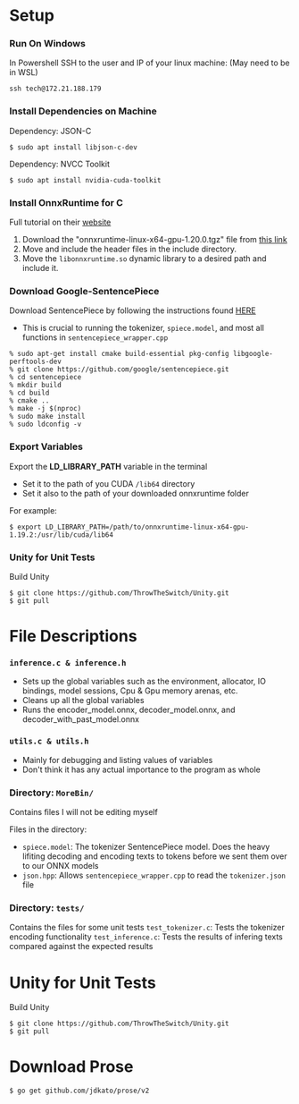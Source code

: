 # Setup
### Run On Windows
In Powershell SSH to the user and IP of your linux machine: (May need to be in WSL)
```
ssh tech@172.21.188.179
```

### Install Dependencies on Machine
Dependency: JSON-C
```
$ sudo apt install libjson-c-dev
```

Dependency: NVCC Toolkit
```
$ sudo apt install nvidia-cuda-toolkit
```


### Install OnnxRuntime for C
Full tutorial on their [website](https://onnxruntime.ai/docs/install/)

1. Download the "onnxruntime-linux-x64-gpu-1.20.0.tgz" file from [this link](https://github.com/microsoft/onnxruntime/releases)
2. Move and include the header files in the include directory.
3. Move the `libonnxruntime.so` dynamic library to a desired path and include it.


### Download Google-SentencePiece
Download SentencePiece by following the instructions found [HERE](https://github.com/google/sentencepiece?tab=readme-ov-file#build-and-install-sentencepiece-command-line-tools-from-c-source)
- This is crucial to running the tokenizer, `spiece.model`, and most all functions in `sentencepiece_wrapper.cpp`
```
% sudo apt-get install cmake build-essential pkg-config libgoogle-perftools-dev
% git clone https://github.com/google/sentencepiece.git 
% cd sentencepiece
% mkdir build
% cd build
% cmake ..
% make -j $(nproc)
% sudo make install
% sudo ldconfig -v
```

### Export Variables
Export the **LD_LIBRARY_PATH** variable in the terminal
- Set it to the path of you CUDA `/lib64` directory
- Set it also to the path of your downloaded onnxruntime folder

For example:
```
$ export LD_LIBRARY_PATH=/path/to/onnxruntime-linux-x64-gpu-1.19.2:/usr/lib/cuda/lib64
```

### Unity for Unit Tests
Build Unity
```
$ git clone https://github.com/ThrowTheSwitch/Unity.git
$ git pull
```

# File Descriptions
### `inference.c & inference.h`
- Sets up the global variables such as the environment, allocator, IO bindings, model sessions, Cpu & Gpu memory arenas, etc.
- Cleans up all the global variables
- Runs the encoder_model.onnx, decoder_model.onnx, and decoder_with_past_model.onnx


### `utils.c & utils.h`
- Mainly for debugging and listing values of variables
- Don't think it has any actual importance to the program as whole



### Directory: `MoreBin/`
Contains files I will not be editing myself

Files in the directory:
- `spiece.model`: The tokenizer SentencePiece model. Does the heavy lifiting decoding and encoding texts to tokens before we sent them over to our ONNX models
- `json.hpp`: Allows `sentencepiece_wrapper.cpp` to read the `tokenizer.json` file


### Directory: `tests/`
Contains the files for some unit tests
`test_tokenizer.c`: Tests the tokenizer encoding functionality
`test_inference.c`: Tests the results of infering texts compared against the expected results







# Unity for Unit Tests
Build Unity
```
$ git clone https://github.com/ThrowTheSwitch/Unity.git
$ git pull
```

# Download Prose
```
$ go get github.com/jdkato/prose/v2
```

